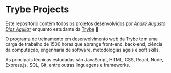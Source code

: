 # Trybe Projects

Este repositório contém todos os projetos desenvolvidos por *[André Augusto Dias Aguilar](https://www.linkedin.com/in/deguilar/)* enquanto estudante da  [Trybe](https://www.betrybe.com/) :rocket:

O programa de treinamento em desenvolvimento web da Trybe tem uma carga de trabalho de 1500 horas que abrange front-end, back-end, ciência da computação, engenharia de software, metodologias ágeis e soft skills.

As principais técnicas estudadas são JavaScript, HTML, CSS, React, Node, Express.js, SQL, Git, entre outras linguagens e frameworks.
